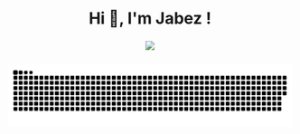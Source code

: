 <h1 align="center">Hi 👋, I'm Jabez !</h1>

###

<div align="center">
  <img src="https://github-readme-stats.vercel.app/api?username=Jabezng2&theme=radical&show_icons=true" />
 </div>
 
 ###
 
 <div align="center">
    <img src="https://raw.githubusercontent.com/Jabezng2/Jabezng2/output/snake.svg" alt="snek animation" />
 </div>
